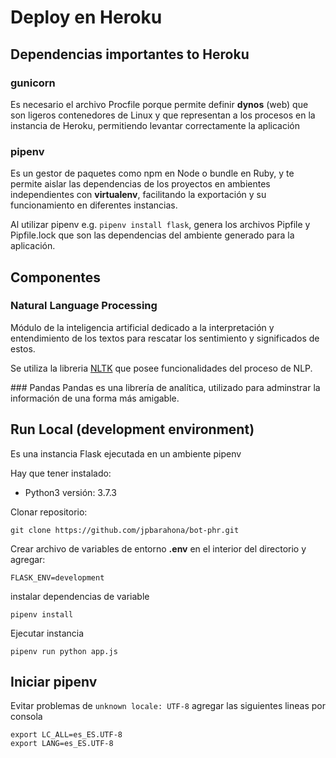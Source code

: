 # Deploy en Heroku

## Dependencias importantes to Heroku

### gunicorn
Es necesario el archivo Procfile porque permite definir **dynos** (web) que son ligeros contenedores de Linux y que representan a los procesos en la instancia de Heroku, permitiendo levantar correctamente la aplicación

### pipenv
Es un gestor de paquetes como npm en Node o bundle en Ruby, y te permite aislar las dependencias de los proyectos en ambientes independientes con **virtualenv**, facilitando la exportación y su funcionamiento en diferentes instancias. 

Al utilizar pipenv e.g. `pipenv install flask`, genera los archivos Pipfile y Pipfile.lock que son las dependencias del ambiente generado para la aplicación.

## Componentes

### Natural Language Processing
Módulo de la inteligencia artificial dedicado a la interpretación y entendimiento de los textos para rescatar los sentimiento y significados de estos.

Se utiliza la libreria [NLTK](https://www.nltk.org/) que posee funcionalidades del proceso de NLP.

### Pandas
Pandas es una librería de analítica, utilizado para adminstrar la información de una forma más amigable.

## Run Local (development environment)
Es una instancia Flask ejecutada en un ambiente pipenv

Hay que tener instalado:

- Python3 versión: 3.7.3

Clonar repositorio:
```
git clone https://github.com/jpbarahona/bot-phr.git
```

Crear archivo de variables de entorno **.env** en el interior del directorio y agregar:
```
FLASK_ENV=development
```

instalar dependencias de variable
```
pipenv install
```

Ejecutar instancia
```
pipenv run python app.js
```

## Iniciar pipenv

Evitar problemas de `unknown locale: UTF-8` agregar las siguientes lineas por consola

```
export LC_ALL=es_ES.UTF-8
export LANG=es_ES.UTF-8
```
